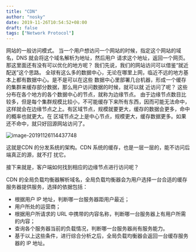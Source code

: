 ```yaml
---
title: "CDN"
author: "nosky"
date: 2019-11-26T10:54:52+08:00
draft: false
tags: ["Network Protocol"]
---
```


网站的一般访问模式。
当一个用户想访问一个网站的时候，指定这个网站的域名，DNS 就会将这个域名解析为地址，然后用户
请求这个地址，返回一个网页。
那这里面还有没有可以优化的地方呢？
我们先说，我们的网站访问可以借鉴“就近配送”这个思路。
全球有这么多的数据中心，无论在哪里上网，临近不远的地方基本上都有数据中心。是不是可以在这些
数据中心里部署几台机器，形成一个缓存的集群来缓存部分数据，那么用户访问数据的时候，就可以就
近访问了呢？
这些分布在各个地方的各个数据中心的节点，就称为边缘节点。
由于边缘节点数目比较多，但是每个集群规模比较小，不可能缓存下来所有东西，因而可能无法命中，
这样就会在边缘节点之上。有区域节点，规模就要更大，缓存的数据会更多，命中的概率也就更大。在
区域节点之上是中心节点，规模更大，缓存数据更多。如果还不命中，就只好回源网站访问了。

![image-20191126114437748](../CDN.assets/image-20191130230811508.png)

这就是CDN 的分发系统的架构。CDN 系统的缓存，也是一层一层的，能不访问后端真正的源，就不打
扰它。

接下来就是，客户端如何找到相应的边缘节点进行访问呢？

CDN 的全局负载均衡器解析域名，全局负载均衡器会为用户选择一台合适的缓存服务器提供服务，选择的依据包括：

* 根据用户 IP 地址，判断哪一台服务器距用户最近；
* 用户所处的运营商；
* 根据用户所请求的 URL 中携带的内容名称，判断哪一台服务器上有用户所需的内容；
* 查询各个服务器当前的负载情况，判断哪一台服务器尚有服务能力。
* 基于以上这些条件，进行综合分析之后，全局负载均衡器会返回一台缓存服务器的 IP 地址。